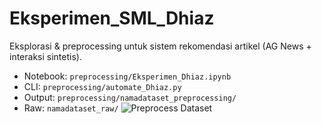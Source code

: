 # Eksperimen_SML_Dhiaz
Eksplorasi & preprocessing untuk sistem rekomendasi artikel (AG News + interaksi sintetis).

- Notebook: `preprocessing/Eksperimen_Dhiaz.ipynb`
- CLI: `preprocessing/automate_Dhiaz.py`
- Output: `preprocessing/namadataset_preprocessing/`
- Raw: `namadataset_raw/`
![Preprocess Dataset](https://github.com/<user>/Eksperimen_SML_Dhiaz/actions/workflows/preprocess.yml/badge.svg)
